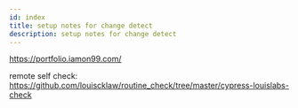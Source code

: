 ```yaml
---
id: index
title: setup notes for change detect
description: setup notes for change detect
---
```


https://portfolio.iamon99.com/

remote self check: https://github.com/louiscklaw/routine_check/tree/master/cypress-louislabs-check
